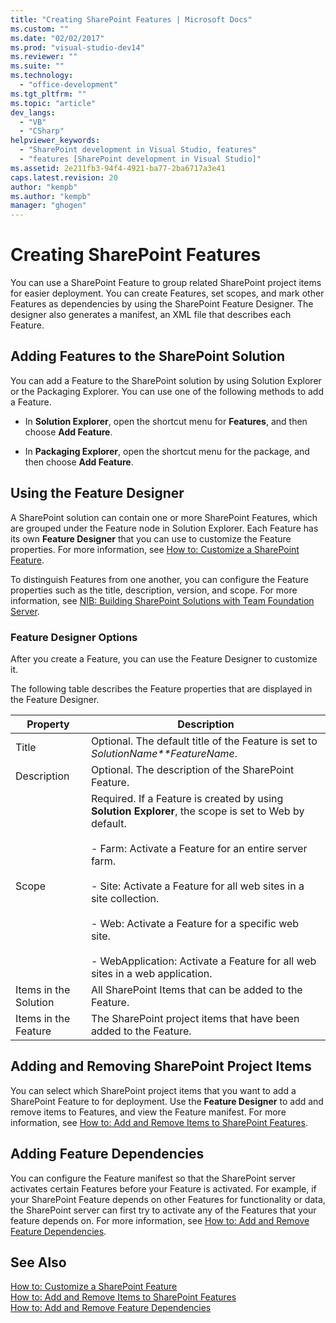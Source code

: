 ```yaml
---
title: "Creating SharePoint Features | Microsoft Docs"
ms.custom: ""
ms.date: "02/02/2017"
ms.prod: "visual-studio-dev14"
ms.reviewer: ""
ms.suite: ""
ms.technology: 
  - "office-development"
ms.tgt_pltfrm: ""
ms.topic: "article"
dev_langs: 
  - "VB"
  - "CSharp"
helpviewer_keywords: 
  - "SharePoint development in Visual Studio, features"
  - "features [SharePoint development in Visual Studio]"
ms.assetid: 2e211fb3-94f4-4921-ba77-2ba6717a3e41
caps.latest.revision: 20
author: "kempb"
ms.author: "kempb"
manager: "ghogen"
---
```

# Creating SharePoint Features
  You can use a SharePoint Feature to group related SharePoint project items for easier deployment. You can create Features, set scopes, and mark other Features as dependencies by using the SharePoint Feature Designer. The designer also generates a manifest, an XML file that describes each Feature.  
  
## Adding Features to the SharePoint Solution  
 You can add a Feature to the SharePoint solution by using Solution Explorer or the Packaging Explorer. You can use one of the following methods to add a Feature.  
  
-   In **Solution Explorer**, open the shortcut menu for **Features**, and then choose **Add Feature**.  
  
-   In **Packaging Explorer**, open the shortcut menu for the package, and then choose **Add Feature**.  
  
## Using the Feature Designer  
 A SharePoint solution can contain one or more SharePoint Features, which are grouped under the Feature node in Solution Explorer. Each Feature has its own **Feature Designer** that you can use to customize the Feature properties. For more information, see [How to: Customize a SharePoint Feature](../sharepoint/how-to-customize-a-sharepoint-feature.md).  
  
 To distinguish Features from one another, you can configure the Feature properties such as the title, description, version, and scope. For more information, see [NIB: Building SharePoint Solutions with Team Foundation Server](http://msdn.microsoft.com/en-us/700a570a-e98e-4425-aadd-34c014868d43).  
  
### Feature Designer Options  
 After you create a Feature, you can use the Feature Designer to customize it.  
  
 The following table describes the Feature properties that are displayed in the Feature Designer.  
  
|Property|Description|  
|--------------|-----------------|  
|Title|Optional. The default title of the Feature is set to *SolutionName**FeatureName*.|  
|Description|Optional. The description of the SharePoint Feature.|  
|Scope|Required. If a Feature is created by using **Solution Explorer**, the scope is set to Web by default.<br /><br /> - Farm: Activate a Feature for an entire server farm.<br /><br /> - Site: Activate a Feature for all web sites in a site collection.<br /><br /> - Web: Activate a Feature for a specific web site.<br /><br /> - WebApplication: Activate a Feature for all web sites in a web application.|  
|Items in the Solution|All SharePoint Items that can be added to the Feature.|  
|Items in the Feature|The SharePoint project items that have been added to the Feature.|  
  
## Adding and Removing SharePoint Project Items  
 You can select which SharePoint project items that you want to add a SharePoint Feature to for deployment. Use the **Feature Designer** to add and remove items to Features, and view the Feature manifest. For more information, see [How to: Add and Remove Items to SharePoint Features](../sharepoint/how-to-add-and-remove-items-to-sharepoint-features.md).  
  
## Adding Feature Dependencies  
 You can configure the Feature manifest so that the SharePoint server activates certain Features before your Feature is activated. For example, if your SharePoint Feature depends on other Features for functionality or data, the SharePoint server can first try to activate any of the Features that your feature depends on. For more information, see [How to: Add and Remove Feature Dependencies](../sharepoint/how-to-add-and-remove-feature-dependencies.md).  
  
## See Also  
 [How to: Customize a SharePoint Feature](../sharepoint/how-to-customize-a-sharepoint-feature.md)   
 [How to: Add and Remove Items to SharePoint Features](../sharepoint/how-to-add-and-remove-items-to-sharepoint-features.md)   
 [How to: Add and Remove Feature Dependencies](../sharepoint/how-to-add-and-remove-feature-dependencies.md)  
  
  